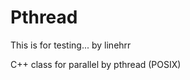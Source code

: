 Pthread
=======

This is for testing...        by linehrr

C++ class for parallel by pthread (POSIX)